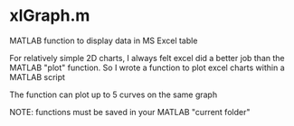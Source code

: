 # xlGraph.m
MATLAB function to display data in MS Excel table

For relatively simple 2D charts, I always felt excel did a better job than the MATLAB "plot" function. So I wrote a function to plot excel charts within a MATLAB script   

The function can plot up to 5 curves on the same graph 

NOTE: functions must be saved in your MATLAB "current folder"

